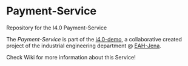 # Payment-Service
Repository for the I4.0 Payment-Service

The _Payment-Service_ is part of the [i4.0-demo](https://github.com/fbwi-eah-jena/i4.0-demo), a collaborative created project of the industrial engineering department @ [EAH-Jena](http://www.wi.eah-jena.de/).

Check Wiki for more information about this Service!
